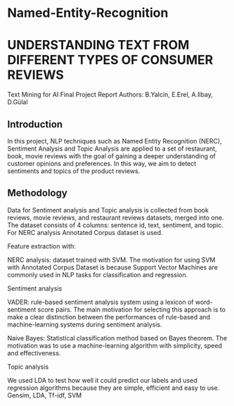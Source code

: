 # Named-Entity-Recognition
# UNDERSTANDING TEXT FROM DIFFERENT TYPES OF CONSUMER REVIEWS

Text Mining for AI Final Project Report
Authors: B.Yalcin, E.Erel, A.Ilbay, D.Gülal

## Introduction
In this project, NLP techniques such as Named Entity Recognition (NERC), Sentiment Analysis and Topic Analysis are applied to a set of restaurant, book, movie reviews with the goal of gaining a deeper understanding of customer opinions and preferences. In this way, we aim to detect sentiments and topics of the product reviews.

## Methodology 

Data for Sentiment analysis and Topic analysis is collected from book reviews, movie reviews, and restaurant reviews datasets, merged into one. The dataset consists of 4 columns: sentence id, text, sentiment, and topic. For NERC analysis Annotated Corpus dataset is used.

Feature extraction with:

NERC analysis: dataset trained with SVM. The motivation for using SVM with Annotated Corpus Dataset is because Support Vector Machines are commonly used in NLP tasks for classification and regression.

Sentiment analysis

VADER: rule-based sentiment analysis system using a lexicon of word- sentiment score pairs. The main motivation for selecting this approach is to make a clear distinction between the performances of rule-based and machine-learning systems during sentiment analysis.

Naive Bayes: Statistical classification method based on Bayes theorem. The motivation was to use a machine-learning algorithm with simplicity, speed and effectiveness.

Topic analysis

We used LDA to test how well it could predict our labels and used regression algorithms because they are simple, efficient and easy to use.
Gensim, LDA, Tf-idf, SVM
